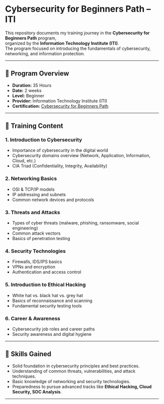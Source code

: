 # Cybersecurity for Beginners Path – ITI

This repository documents my training journey in the **Cybersecurity for Beginners Path** program,  
organized by the **Information Technology Institute (ITI)**.  
The program focused on introducing the fundamentals of cybersecurity, networking, and information protection.  

---

## 📌 Program Overview
- **Duration:** 35 Hours
- **Date:** 2 weeks  
- **Level:** Beginner  
- **Provider:** Information Technology Institute (ITI)
- **Certification:** [Cybersecurity for Beginners Path](https://maharatech.gov.eg/badges/badge.php?hash=ae90a60043508700837e1b2cb0201490e4eda3f2)  

---

## 🔐 Training Content

### 1. Introduction to Cybersecurity
- Importance of cybersecurity in the digital world  
- Cybersecurity domains overview (Network, Application, Information, Cloud, etc.)  
- CIA Triad (Confidentiality, Integrity, Availability)  

### 2. Networking Basics
- OSI & TCP/IP models  
- IP addressing and subnets  
- Common network devices and protocols  

### 3. Threats and Attacks
- Types of cyber threats (malware, phishing, ransomware, social engineering)  
- Common attack vectors  
- Basics of penetration testing  

### 4. Security Technologies
- Firewalls, IDS/IPS basics  
- VPNs and encryption  
- Authentication and access control  

### 5. Introduction to Ethical Hacking
- White hat vs. black hat vs. grey hat  
- Basics of reconnaissance and scanning  
- Fundamental security testing tools  

### 6. Career & Awareness
- Cybersecurity job roles and career paths  
- Security awareness and digital hygiene  

---

## 🎯 Skills Gained
- Solid foundation in cybersecurity principles and best practices.  
- Understanding of common threats, vulnerabilities, and attack techniques.  
- Basic knowledge of networking and security technologies.  
- Preparedness to pursue advanced tracks like **Ethical Hacking, Cloud Security, SOC Analysis**.  

---

